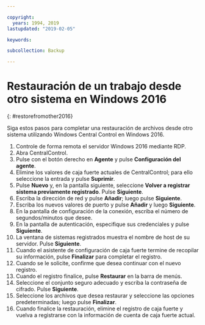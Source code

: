 ```yaml
---

copyright:
  years: 1994, 2019
lastupdated: "2019-02-05"

keywords:

subcollection: Backup

---
```


# Restauración de un trabajo desde otro sistema en Windows 2016
{: #restorefromother2016}

Siga estos pasos para completar una restauración de archivos desde otro sistema utilizando Windows Central Control en Windows 2016.

1. Controle de forma remota el servidor Windows 2016 mediante RDP.
2. Abra CentralControl.
3. Pulse con el botón derecho en **Agente** y pulse **Configuración del agente**.
4. Elimine los valores de caja fuerte actuales de CentralControl; para ello seleccione la entrada y pulse **Suprimir**.
5. Pulse **Nuevo** y, en la pantalla siguiente, seleccione **Volver a registrar sistema previamente registrado**. Pulse **Siguiente**.
6. Escriba la dirección de red y pulse **Añadir**; luego pulse **Siguiente**.
7. Escriba los nuevos valores de puerto y pulse **Añadir** y luego **Siguiente**.
8. En la pantalla de configuración de la conexión, escriba el número de segundos/minutos que desee.
9. En la pantalla de autenticación, especifique sus credenciales y pulse **Siguiente**.
10. La ventana de sistemas registrados muestra el nombre de host de su servidor. Pulse **Siguiente**.
11.	Cuando el asistente de configuración de caja fuerte termine de recopilar su información, pulse **Finalizar** para completar el registro.
12. Cuando se le solicite, confirme que desea continuar con el nuevo registro.
13. Cuando el registro finalice, pulse **Restaurar** en la barra de menús.
9.	Seleccione el conjunto seguro adecuado y escriba la contraseña de cifrado. Pulse **Siguiente**.
10.	Seleccione los archivos que desea restaurar y seleccione las opciones predeterminadas; luego pulse **Finalizar**.
11.	Cuando finalice la restauración, elimine el registro de caja fuerte y vuelva a registrarse con la información de cuenta de caja fuerte actual.

